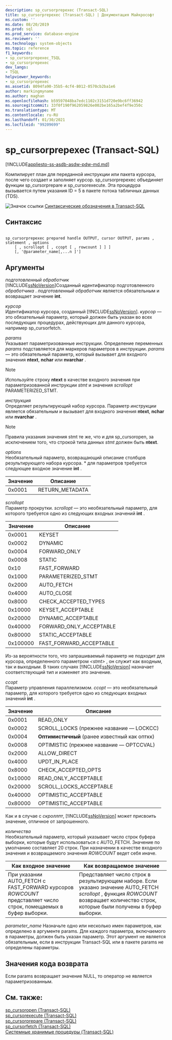 ```yaml
---
description: sp_cursorprepexec (Transact-SQL)
title: sp_cursorprepexec (Transact-SQL) | Документация Майкрософт
ms.custom: ''
ms.date: 08/20/2019
ms.prod: sql
ms.prod_service: database-engine
ms.reviewer: ''
ms.technology: system-objects
ms.topic: reference
f1_keywords:
- sp_cursorprepexec_TSQL
- sp_cursorprepexec
dev_langs:
- TSQL
helpviewer_keywords:
- sp_cursorprepexec
ms.assetid: 8094fa90-35b5-4cf4-8012-0570cb2ba1e6
author: markingmyname
ms.author: maghan
ms.openlocfilehash: b59597048ba7edc1102c3151d720e9bc6ff36942
ms.sourcegitcommit: 33f0f190f962059826e002be165a2bef4f9e350c
ms.translationtype: MT
ms.contentlocale: ru-RU
ms.lasthandoff: 01/30/2021
ms.locfileid: "99209699"
---
```

# <a name="sp_cursorprepexec-transact-sql"></a>sp_cursorprepexec (Transact-SQL)
[!INCLUDE[appliesto-ss-asdb-asdw-pdw-md.md](../../includes/appliesto-ss-asdb-asdw-pdw-md.md)]

  Компилирует план для переданной инструкции или пакета курсора, после чего создает и заполняет курсор. sp_cursorprepexec объединяет функции sp_cursorprepare и sp_cursorexecute. Эта процедура вызывается путем указания ID = 5 в пакете потока табличных данных (TDS).  
  
 ![Значок ссылки](../../database-engine/configure-windows/media/topic-link.gif "Значок ссылки") [Синтаксические обозначения в Transact-SQL](../../t-sql/language-elements/transact-sql-syntax-conventions-transact-sql.md)  
  
## <a name="syntax"></a>Синтаксис  
  
```  
  
sp_cursorprepexec prepared handle OUTPUT, cursor OUTPUT, params , statement , options  
    [ , scrollopt [ , ccopt [ , rowcount ] ] ]  
    [, '@parameter_name[,...n ]']
```  
  
## <a name="arguments"></a>Аргументы  
 *подготовленный обработчик*  
 [!INCLUDE[ssNoVersion](../../includes/ssnoversion-md.md)]Созданный идентификатор подготовленного *обработчика* . *подготовленный обработчик* является обязательным и возвращает значение **int**.  
  
 *курсор*  
 Идентификатор курсора, созданный [!INCLUDE[ssNoVersion](../../includes/ssnoversion-md.md)]. *курсор* — это обязательный параметр, который должен быть указан во всех последующих процедурах, действующих для данного курсора, например sp_cursorfetch.  
  
 *params*  
 Указывает параметризованные инструкции. Определение переменных *params* подставляется для маркеров параметров в инструкции. *params* — это обязательный параметр, который вызывает для входного значения **ntext**, **nchar** или **nvarchar** .  
  
> [!NOTE]  
>  Используйте строку **ntext** в качестве входного значения при параметризованной инструкции *stmt* и значения *scrollopt* PARAMETERIZED_STMT.  
  
 *инструкция*  
 Определяет результирующий набор курсора. Параметр *инструкции* является обязательным и вызывает для входного значения **ntext**, **nchar** или **nvarchar** .  
  
> [!NOTE]  
>  Правила указания значения stmt те же, что и для sp_cursoropen, за исключением того, что строкой типа данных *stmt* должен быть **ntext**.  
  
 *options*  
 Необязательный параметр, возвращающий описание столбцов результирующего набора курсора. * для параметров требуется следующее входное значение **int** .  
  
|Значение|Описание|  
|-----------|-----------------|  
|0x0001|RETURN_METADATA|  
  
 *scrollopt*  
 Параметр прокрутки. *scrollopt* — это необязательный параметр, для которого требуется одно из следующих входных значений **int** .  
  
|Значение|Описание|  
|-----------|-----------------|  
|0x0001|KEYSET|  
|0x0002|DYNAMIC|  
|0x0004|FORWARD_ONLY|  
|0x0008|STATIC|  
|0x10|FAST_FORWARD|  
|0x1000|PARAMETERIZED_STMT|  
|0x2000|AUTO_FETCH|  
|0x4000|AUTO_CLOSE|  
|0x8000|CHECK_ACCEPTED_TYPES|  
|0x10000|KEYSET_ACCEPTABLE|  
|0x20000|DYNAMIC_ACCEPTABLE|  
|0x40000|FORWARD_ONLY_ACCEPTABLE|  
|0x80000|STATIC_ACCEPTABLE|  
|0x100000|FAST_FORWARD_ACCEPTABLE|  
  
 Из-за вероятности того, что запрашиваемый параметр не подходит для курсора, определенного параметром *\<stmt>* , он служит как входным, так и выходным. В таких случаях [!INCLUDE[ssNoVersion](../../includes/ssnoversion-md.md)] назначает соответствующий тип и изменяет это значение.  
  
 *ccopt*  
 Параметр управления параллелизмом. *ccopt* — это необязательный параметр, для которого требуется одно из следующих входных значений **int** .  
  
|Значение|Описание|  
|-----------|-----------------|  
|0x0001|READ_ONLY|  
|0x0002|SCROLL_LOCKS (прежнее название — LOCKCC)|  
|0x0004|**Оптимистичный** (ранее известный как опткк)|  
|0x0008|OPTIMISTIC (прежнее название — OPTCCVAL)|  
|0x2000|ALLOW_DIRECT|  
|0x4000|UPDT_IN_PLACE|  
|0x8000|CHECK_ACCEPTED_OPTS|  
|0x10000|READ_ONLY_ACCEPTABLE|  
|0x20000|SCROLL_LOCKS_ACCEPTABLE|  
|0x40000|OPTIMISTIC_ACCEPTABLE|  
|0x80000|OPTIMISTIC_ACCEPTABLE|  
  
 Как и в случае с *скроллпт*, [!INCLUDE[ssNoVersion](../../includes/ssnoversion-md.md)] может присвоить значение, отличное от запрошенного.  
  
 *количества*  
 Необязательный параметр, который указывает число строк буфера выборки, которые будут использоваться с AUTO_FETCH. Значение по умолчанию составляет 20 строк. При назначении в качестве входного значения и возвращаемого значения *ROWCOUNT* ведет себя иначе.  
  
|Как входное значение|Как возвращаемое значение|  
|--------------------|---------------------|  
|При указании AUTO_FETCH с FAST_FORWARD курсоров *ROWCOUNT* представляет число строк, помещаемых в буфер выборки.|Представляет число строк в результирующем наборе. Если указано значение AUTO_FETCH *scrollopt* , функция *ROWCOUNT* возвращает количество строк, которые были получены в буфер выборки.|  

*parameter_name* Назначьте одно или несколько имен параметров, как определено в аргументе params.  Для каждого параметра, включаемого в параметры, должен быть указан параметр. Этот аргумент не является обязательным, если в инструкции Transact-SQL или в пакете params не определены параметры.
  
## <a name="return-code-values"></a>Значения кода возврата  
 Если params возвращает значение NULL, то оператор не является параметризованным.  
  
## <a name="see-also"></a>См. также:  
 [sp_cursoropen &#40;Transact-SQL&#41;](../../relational-databases/system-stored-procedures/sp-cursoropen-transact-sql.md)   
 [sp_cursorexecute &#40;Transact-SQL&#41;](../../relational-databases/system-stored-procedures/sp-cursorexecute-transact-sql.md)   
 [sp_cursorprepare &#40;Transact-SQL&#41;](../../relational-databases/system-stored-procedures/sp-cursorprepare-transact-sql.md)   
 [sp_cursorfetch &#40;Transact-SQL&#41;](../../relational-databases/system-stored-procedures/sp-cursorfetch-transact-sql.md)   
 [Системные хранимые процедуры (Transact-SQL)](../../relational-databases/system-stored-procedures/system-stored-procedures-transact-sql.md)  
